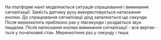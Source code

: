 На платформі наніт моделюється ситуація спрацювання і вимикання
сигналізації. Замість датчику руху використовується натискання
кнопки. 
До спрацювання сигналізації діод запалюється що секунди.
Після мерехкотить приблизно раз у півсекунди і роздається
звук пищалки.
Після натискання кнопки вимикання сигналізації - все вертає-
ться у початковий стан. Мерехкотіння раз у секунду і тиша.
